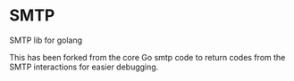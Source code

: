 # SMTP

SMTP lib for golang

This has been forked from the core Go smtp code to return codes
from the SMTP interactions for easier debugging.

